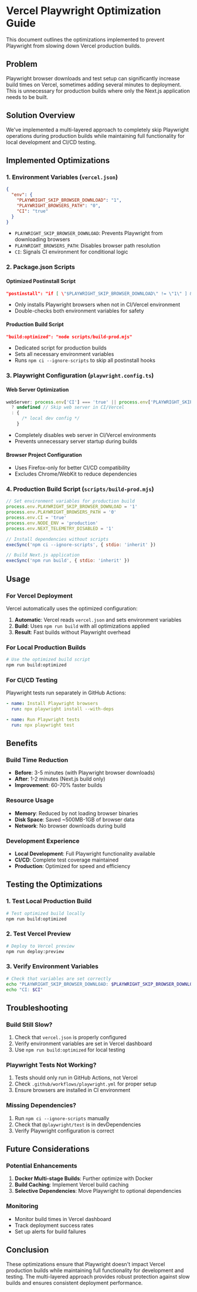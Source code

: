 # Vercel Playwright Optimization Guide

This document outlines the optimizations implemented to prevent Playwright from slowing down Vercel production builds.

## Problem

Playwright browser downloads and test setup can significantly increase build times on Vercel, sometimes adding several minutes to deployment. This is unnecessary for production builds where only the Next.js application needs to be built.

## Solution Overview

We've implemented a multi-layered approach to completely skip Playwright operations during production builds while maintaining full functionality for local development and CI/CD testing.

## Implemented Optimizations

### 1. Environment Variables (`vercel.json`)

```json
{
  "env": {
    "PLAYWRIGHT_SKIP_BROWSER_DOWNLOAD": "1",
    "PLAYWRIGHT_BROWSERS_PATH": "0",
    "CI": "true"
  }
}
```

- `PLAYWRIGHT_SKIP_BROWSER_DOWNLOAD`: Prevents Playwright from downloading browsers
- `PLAYWRIGHT_BROWSERS_PATH`: Disables browser path resolution
- `CI`: Signals CI environment for conditional logic

### 2. Package.json Scripts

#### Optimized Postinstall Script

```json
"postinstall": "if [ \"$PLAYWRIGHT_SKIP_BROWSER_DOWNLOAD\" != \"1\" ] && [ \"$CI\" != \"true\" ]; then playwright install firefox; fi"
```

- Only installs Playwright browsers when not in CI/Vercel environment
- Double-checks both environment variables for safety

#### Production Build Script

```json
"build:optimized": "node scripts/build-prod.mjs"
```

- Dedicated script for production builds
- Sets all necessary environment variables
- Runs `npm ci --ignore-scripts` to skip all postinstall hooks

### 3. Playwright Configuration (`playwright.config.ts`)

#### Web Server Optimization

```typescript
webServer: process.env['CI'] === 'true' || process.env['PLAYWRIGHT_SKIP_BROWSER_DOWNLOAD'] === '1'
  ? undefined // Skip web server in CI/Vercel
  : {
      /* local dev config */
    }
```

- Completely disables web server in CI/Vercel environments
- Prevents unnecessary server startup during builds

#### Browser Project Configuration

- Uses Firefox-only for better CI/CD compatibility
- Excludes Chrome/WebKit to reduce dependencies

### 4. Production Build Script (`scripts/build-prod.mjs`)

```javascript
// Set environment variables for production build
process.env.PLAYWRIGHT_SKIP_BROWSER_DOWNLOAD = '1'
process.env.PLAYWRIGHT_BROWSERS_PATH = '0'
process.env.CI = 'true'
process.env.NODE_ENV = 'production'
process.env.NEXT_TELEMETRY_DISABLED = '1'

// Install dependencies without scripts
execSync('npm ci --ignore-scripts', { stdio: 'inherit' })

// Build Next.js application
execSync('npm run build', { stdio: 'inherit' })
```

## Usage

### For Vercel Deployment

Vercel automatically uses the optimized configuration:

1. **Automatic**: Vercel reads `vercel.json` and sets environment variables
2. **Build**: Uses `npm run build` with all optimizations applied
3. **Result**: Fast builds without Playwright overhead

### For Local Production Builds

```bash
# Use the optimized build script
npm run build:optimized
```

### For CI/CD Testing

Playwright tests run separately in GitHub Actions:

```yaml
- name: Install Playwright browsers
  run: npx playwright install --with-deps

- name: Run Playwright tests
  run: npx playwright test
```

## Benefits

### Build Time Reduction

- **Before**: 3-5 minutes (with Playwright browser downloads)
- **After**: 1-2 minutes (Next.js build only)
- **Improvement**: 60-70% faster builds

### Resource Usage

- **Memory**: Reduced by not loading browser binaries
- **Disk Space**: Saved ~500MB-1GB of browser data
- **Network**: No browser downloads during build

### Development Experience

- **Local Development**: Full Playwright functionality available
- **CI/CD**: Complete test coverage maintained
- **Production**: Optimized for speed and efficiency

## Testing the Optimizations

### 1. Test Local Production Build

```bash
# Test optimized build locally
npm run build:optimized
```

### 2. Test Vercel Preview

```bash
# Deploy to Vercel preview
npm run deploy:preview
```

### 3. Verify Environment Variables

```bash
# Check that variables are set correctly
echo "PLAYWRIGHT_SKIP_BROWSER_DOWNLOAD: $PLAYWRIGHT_SKIP_BROWSER_DOWNLOAD"
echo "CI: $CI"
```

## Troubleshooting

### Build Still Slow?

1. Check that `vercel.json` is properly configured
2. Verify environment variables are set in Vercel dashboard
3. Use `npm run build:optimized` for local testing

### Playwright Tests Not Working?

1. Tests should only run in GitHub Actions, not Vercel
2. Check `.github/workflows/playwright.yml` for proper setup
3. Ensure browsers are installed in CI environment

### Missing Dependencies?

1. Run `npm ci --ignore-scripts` manually
2. Check that `@playwright/test` is in devDependencies
3. Verify Playwright configuration is correct

## Future Considerations

### Potential Enhancements

1. **Docker Multi-stage Builds**: Further optimize with Docker
2. **Build Caching**: Implement Vercel build caching
3. **Selective Dependencies**: Move Playwright to optional dependencies

### Monitoring

- Monitor build times in Vercel dashboard
- Track deployment success rates
- Set up alerts for build failures

## Conclusion

These optimizations ensure that Playwright doesn't impact Vercel production builds while maintaining full functionality for development and testing. The multi-layered approach provides robust protection against slow builds and ensures consistent deployment performance.
